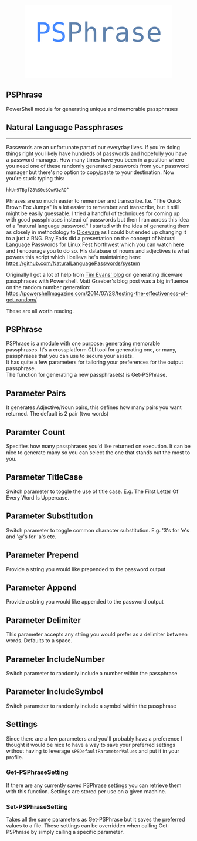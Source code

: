 <div align='center'>
<img src='Assets/PSPhrase.svg' />
</div>  

## PSPhrase

PowerShell module for generating unique and memorable passphrases

## Natural Language Passphrases 
---
Passwords are an unfortunate part of our everyday lives. If you're doing things right you likely have hundreds of passwords and hopefully you have a password manager.  How many times have you been in a position where you need one of these randomly generated passwords from your password manager but there's no option to copy/paste to your destination. Now you're stuck typing this:
```
hkUn9TBgf28%S0e$Qw#3zRO^
```
Phrases are so much easier to remember and transcribe. I.e. "The Quick Brown Fox Jumps" is a lot easier to remember and transcribe, but it still might be easily guessable.  I tried a handful of techniques for coming up with good passphrases instead of passwords but then I ran across this idea of a "natural language password." I started with the idea of generating them as closely in methodology to [Diceware](https://theworld.com/~reinhold/diceware.html) as I could but ended up changing it to a just a RNG. Ray Eads did a presentation on the concept of Natural Language Passwords for Linux Fest Northwest which you can watch [here](https://youtu.be/QW4tSTiDCT8) and I encourage you to do so. His database of nouns and adjectives is what powers this script which I believe he's maintaining here: <https://github.com/NaturalLanguagePasswords/system>

Originally I got a lot of help from [Tim Evans' blog](https://www.timmevans.net/blog/generating-diceware-passphrases-with-powershell/) on generating diceware passphrases with Powershell. Matt Graeber's blog post was a big influence on the random number generation: <https://powershellmagazine.com/2014/07/28/testing-the-effectiveness-of-get-random/>

These are all worth reading.
## PSPhrase  
PSPhrase is a module with one purpose: generating memorable passphrases. It's a crossplatform CLI tool for generating one, or many, passphrases that you can use to secure your assets.  
It has quite a few parameters for tailoring your preferences for the output passphrase.  
The function for generating a new passphrase(s) is Get-PSPhrase.
## Parameter Pairs
It generates Adjective/Noun pairs, this defines how many pairs you want returned. The default is 2 pair (two words)
## Paramter Count  
Specifies how many passphrases you'd like returned on execution. It can be nice to generate many so you can select the one that stands out the most to you.
## Parameter TitleCase
Switch parameter to toggle the use of title case. E.g. The First Letter Of Every Word Is Uppercase. 
## Parameter Substitution
Switch parameter to toggle common character substitution.  E.g. '3's for 'e's and '@'s for 'a's etc. 
## Parameter Prepend
Provide a string you would like prepended to the password output
## Parameter Append
Provide a string you would like appended to the password output
## Parameter Delimiter
This parameter accepts any string you would prefer as a delimiter between words. Defaults to a space.
## Parameter IncludeNumber
Switch parameter to randomly include a number within the passphrase
## Parameter IncludeSymbol
Switch parameter to randomly include a symbol within the passphrase  
  
## Settings  
Since there are a few parameters and you'll probably have a preference I thought it would be nice to have a way to save your preferred settings without having to leverage `$PSDefaultParameterValues` and put it in your profile.  
### Get-PSPhraseSetting  
If there are any currently saved PSPhrase settings you can retrieve them with this function.  Settings are stored per use on a given machine.  
### Set-PSPhraseSetting  
Takes all the same parameters as Get-PSPhrase but it saves the preferred values to a file.  These settings can be overridden when calling Get-PSPhrase by simply calling a specific parameter.  


